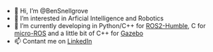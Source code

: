 - 👋 Hi, I’m @BenSnellgrove
- 👀 I’m interested in Arficial Intelligence and Robotics
- 🌱 I’m currently developing in Python/C++ for [ROS2-Humble](https://docs.ros.org/en/humble/index.html), C for [micro-ROS](https://micro.ros.org/) and a little bit of C++ for [Gazebo]([https://www.cs.waikato.ac.nz/ml/weka/](https://classic.gazebosim.org/))
- 📫 Contant me on [LinkedIn](https://www.linkedin.com/in/bensnellgrove/)

<!---
BenSnellgrove/BenSnellgrove is a ✨ special ✨ repository because its `README.md` (this file) appears on your GitHub profile.
You can click the Preview link to take a look at your changes.


- 💞️ I’m looking to collaborate on ...
- 📫 How to reach me ...

--->

